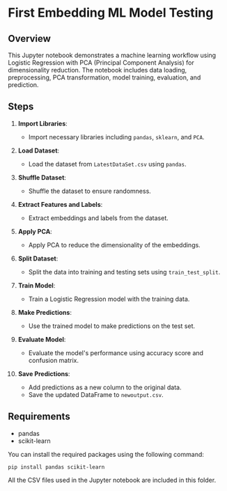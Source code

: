 
# First Embedding ML Model Testing

## Overview

This Jupyter notebook demonstrates a machine learning workflow using Logistic Regression with PCA (Principal Component Analysis) for dimensionality reduction. The notebook includes data loading, preprocessing, PCA transformation, model training, evaluation, and prediction.

## Steps

1. **Import Libraries**: 
    - Import necessary libraries including `pandas`, `sklearn`, and `PCA`.

2. **Load Dataset**:
    - Load the dataset from `LatestDataSet.csv` using `pandas`.

3. **Shuffle Dataset**:
    - Shuffle the dataset to ensure randomness.

4. **Extract Features and Labels**:
    - Extract embeddings and labels from the dataset.

5. **Apply PCA**:
    - Apply PCA to reduce the dimensionality of the embeddings.

6. **Split Dataset**:
    - Split the data into training and testing sets using `train_test_split`.

7. **Train Model**:
    - Train a Logistic Regression model with the training data.

8. **Make Predictions**:
    - Use the trained model to make predictions on the test set.

9. **Evaluate Model**:
    - Evaluate the model's performance using accuracy score and confusion matrix.

10. **Save Predictions**:
    - Add predictions as a new column to the original data.
    - Save the updated DataFrame to `newoutput.csv`.

## Requirements

- pandas
- scikit-learn

You can install the required packages using the following command:
```
pip install pandas scikit-learn
```

All the CSV files used in the Jupyter notebook are included in this folder.
